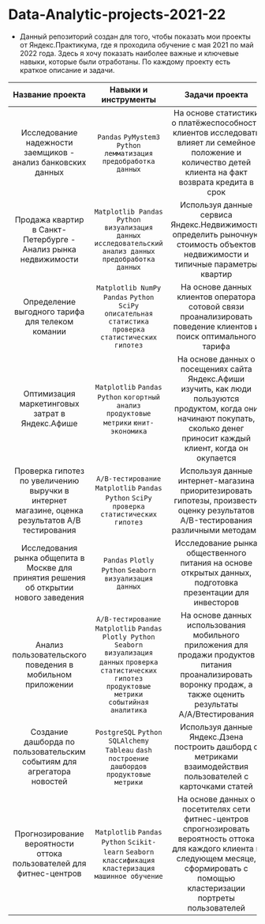 # Data-Analytic-projects-2021-22
- Данный репозиторий создан для того, чтобы показать мои проекты от Яндекс.Практикума, где я проходила обучение с мая 2021 по май 2022 года. Здесь я хочу показать наиболее важные и ключевые навыки, которые были отработаны. По каждому проекту есть краткое описание и задачи.


Название проекта | Навыки и инструменты | Задачи проекта
:---: | :---: | :----:
Исследование надежности заемщиков - анализ банковских данных | `Pandas` `PyMystem3` `Python` `лемматизация` `предобработка данных` | На основе статистики о платёжеспособности клиентов исследовать влияет ли семейное положение и количество детей клиента на факт возврата кредита в срок
Продажа квартир в Санкт-Петербурге - Анализ рынка недвижимости | `Matplotlib Pandas Python` `визуализация данных` `исследовательский анализ данных` `предобработка данных` | Используя данные сервиса Яндекс.Недвижимость, определить рыночную стоимость объектов недвижимости и типичные параметры квартир
Определение выгодного тарифа для телеком комании | `Matplotlib NumPy Pandas` `Python SciPy` `описательная статистика` `проверка статистических гипотез` | На основе данных клиентов оператора сотовой связи проанализировать поведение клиентов и поиск оптимального тарифа
Оптимизация маркетинговых затрат в Яндекс.Афише | `Matplotlib` `Pandas` `Python` `когортный анализ` `продуктовые метрики` `юнит-экономика` | На основе данных о посещениях сайта Яндекс.Афиши изучить, как люди пользуются продуктом, когда они начинают покупать, сколько денег приносит каждый клиент, когда он окупается
Проверка гипотез по увеличению выручки в интернет магазине, оценка результатов А/В тестирования| `A/B-тестирование` `Matplotlib` `Pandas` `Python` `SciPy` `проверка статистических гипотез` | Используя данные интернет-магазина приоритезировать гипотезы, произвести оценку результатов A/B-тестирования различными методами
Исследования рынка общепита в Москве для принятия решения об открытии нового заведения |`Pandas` `Plotly` `Python` `Seaborn` `визуализация данных`|Исследование рынка общественного питания на основе открытых данных, подготовка презентации для инвесторов
Анализ пользовательского поведения в мобильном приложении |`A/B-тестирование` `Matplotlib` `Pandas Plotly Python` `Seaborn` `визуализация данных` `проверка статистических гипотез` `продуктовые метрики` `событийная аналитика`| На основе данных использования мобильного приложения для продажи продуктов питания проанализировать воронку продаж, а также оценить результаты A/A/Bтестирования
Создание дашборда по пользовательским событиям для агрегатора новостей |`PostgreSQL` `Python` `SQLAlchemy` `Tableau` `dash` `построение дашбордов` `продуктовые метрики`|Используя данные Яндекс.Дзена построить дашборд с метриками взаимодействия пользователей с карточками статей
Прогнозирование вероятности оттока пользователей для фитнес-центров| `Matplotlib` `Pandas` `Python` `Scikit-learn` `Seaborn` `классификация` `кластеризация` `машинное обучение` | На основе данных о посетителях сети фитнес-центров спрогнозировать вероятность оттока для каждого клиента в следующем месяце, сформировать с помощью кластеризации портреты пользователей

